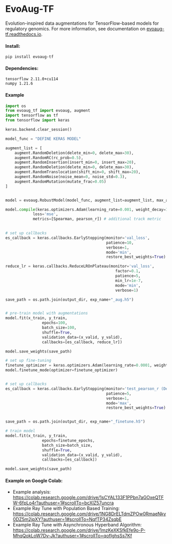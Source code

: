 # EvoAug-TF
Evolution-inspired data augmentations for TensorFlow-based models for regulatory genomics. For more information, see documentation on [evoaug-tf.readthedocs.io](https://evoaug-tf.readthedocs.io/en/latest/index.html).

#### Install:

```
pip install evoaug-tf
```


#### Dependencies:

```
tensorflow 2.11.0+cu114
numpy 1.21.6
```

#### Example

```python
import os
from evoaug_tf import evoaug, augment
import tensorflow as tf
from tensorflow import keras

keras.backend.clear_session()

model_func = "DEFINE KERAS MODEL"

augment_list = [
    augment.RandomDeletion(delete_min=0, delete_max=30),
    augment.RandomRC(rc_prob=0.5),
    augment.RandomInsertion(insert_min=0, insert_max=20),
    augment.RandomDeletion(delete_min=0, delete_max=30),
    augment.RandomTranslocation(shift_min=0, shift_max=20),
    augment.RandomNoise(noise_mean=0, noise_std=0.3),
    augment.RandomMutation(mutate_frac=0.05)
]


model = evoaug.RobustModel(model_func, augment_list=augment_list, max_augs_per_seq=1, hard_aug=True)

model.compile(keras.optimizers.Adam(learning_rate=0.001, weight_decay=1e-6), #weight_decay
            loss='mse',
            metrics=[Spearman, pearson_r]) # additional track metric
            

# set up callbacks
es_callback = keras.callbacks.EarlyStopping(monitor='val_loss',
                                            patience=10,
                                            verbose=1,
                                            mode='min',
                                            restore_best_weights=True)

reduce_lr = keras.callbacks.ReduceLROnPlateau(monitor='val_loss',
                                                factor=0.1,
                                                patience=5, 
                                                min_lr=1e-7,
                                                mode='min',
                                                verbose=1)

save_path = os.path.join(output_dir, exp_name+"_aug.h5")


# pre-train model with augmentations
model.fit(x_train, y_train,
                epochs=100,
                batch_size=100,
                shuffle=True,
                validation_data=(x_valid, y_valid),
                callbacks=[es_callback, reduce_lr])

model.save_weights(save_path)

# set up fine-tuning
finetune_optimizer = keras.optimizers.Adam(learning_rate=0.0001, weight_decay=1e-6)
model.finetune_mode(optimizer=finetune_optimizer)


# set up callbacks
es_callback = keras.callbacks.EarlyStopping(monitor='test_pearson_r (Dev)',
                                            patience=5,
                                            verbose=1,
                                            mode='max',
                                            restore_best_weights=True)


save_path = os.path.join(output_dir, exp_name+"_finetune.h5")

# train model
model.fit(x_train, y_train,
                epochs=finetune_epochs,
                batch_size=batch_size,
                shuffle=True,
                validation_data=(x_valid, y_valid),
                callbacks=[es_callback])

model.save_weights(save_path)
```

#### Example on Google Colab:

- Example analysis: https://colab.research.google.com/drive/1sCYAL133F1PPbn7aGOxeQTFW-6fpLo4r?authuser=1#scrollTo=bcXlZ57uncra
- Example Ray Tune with Population Based Training: https://colab.research.google.com/drive/1NG8DrELTdmZPOw0RmaeNky0DZ5m2jpXY?authuser=1#scrollTo=NqfTP34ZsqbE
- Example Ray Tune with Asynchronous Hyperband Algorithm: https://colab.research.google.com/drive/1mzKeXKSfkEfe9o-P-MhqQokLoW7Dv-Jk?authuser=1#scrollTo=qofIghsSs7Kf
